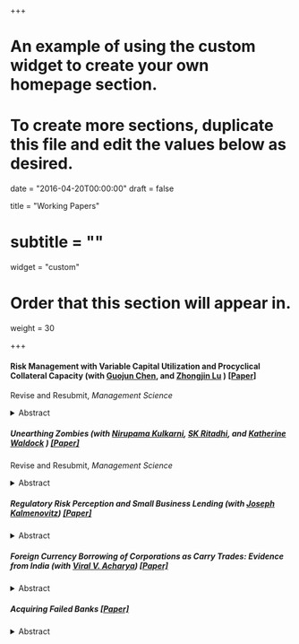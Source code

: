 +++
# An example of using the custom widget to create your own homepage section.
# To create more sections, duplicate this file and edit the values below as desired.

date = "2016-04-20T00:00:00"
draft = false

title = "Working Papers"
# subtitle = ""
widget = "custom"

# Order that this section will appear in.
weight = 30

+++

#### Risk Management with Variable Capital Utilization and Procyclical Collateral Capacity (with [Guojun Chen](https://bizfaculty.nus.edu.sg/faculty-details/?profId=693), and [Zhongjin Lu](https://sites.google.com/view/genelu/home) ) <a href="https://papers.ssrn.com/sol3/papers.cfm?abstract_id=3719158" target="_blank">[Paper]</a>  

Revise and Resubmit, *Management Science*

<details>
  <summary>Abstract</summary>
  <blockquote> We build a risk management model that incorporates variable capital utilization and procyclical collateral capacity. The former means that capital utilization determines production, which affects capital depreciation and risk exposure, linking capital utilization to firms' risk management decisions. The latter means that the ability to borrow and hedge increases with expected profitability. Using a new dataset on hedging and capital utilization of oil and gas producers, we employ novel identification strategies and find that hedging is positively correlated with corporate liquidity and expected profitability, whereas utilization is negatively correlated with liquidity. These results support the key predictions of our theory.  </blockquote>
</details>

##### Unearthing Zombies (with [Nirupama Kulkarni](https://www.nirupamakulkarni.com/), [SK Ritadhi](https://sites.google.com/view/skritadhi), and [Katherine Waldock](https://katewaldock.com/) ) <a href="https://papers.ssrn.com/sol3/papers.cfm?abstract_id=3495660" target="_blank">[Paper]</a>  

Revise and Resubmit, *Management Science*

<details>
  <summary>Abstract</summary>
  <blockquote> Bankruptcy reforms that improve lenders’ ability to recover claims from financially distressed borrowers can mitigate zombie lending. However, we show that a 2016 bankruptcy reform in India had only a limited impact since lenders remained reluctant to recognize zombie credit as non-performing. A subsequent complementary regulation targeting lender discretion in recognizing non-performing loans improves zombie recognition nearly five-fold. The mechanisms impeding bankruptcy reform efficacy include undercapitalized banks’ incentives to avoid provisioning for loan losses and political interference at state-owned banks. We also highlight a key reallocation channel: resolving zombie credit allows lenders to redirect credit to healthy borrowers, increasing investment.</blockquote>
</details>

##### Regulatory Risk Perception and Small Business Lending (with [Joseph Kalmenovitz](https://sites.google.com/view/jkalmenovitz/home)) <a href="https://papers.ssrn.com/sol3/papers.cfm?abstract_id=3904357" target="_blank">[Paper]</a>  

<details>
  <summary>Abstract</summary>
  <blockquote> We uncover a significant friction in small business lending: perception of risk by Small Business Administration employees. Using novel data on SBA employees transferring across offices, we find that defaults on SBA loans in their previous location reduce SBA loans and job creation in their current location. The effect is independent of local economic conditions and the informational content of the non-local defaults, suggesting that SBA employees update their risk assessment irrationally. Our results are the first to document that regulators' potential misperception of economic conditions affects the ability of small businesses to obtain access to finance. </blockquote>
</details>


##### Foreign Currency Borrowing of Corporations as Carry Trades: Evidence from India (with [Viral V. Acharya](http://pages.stern.nyu.edu/~sternfin/vacharya/)) <a href="/pdf/ECBCarryTrade_Paper.pdf" target="_blank">[Paper]</a>  

<details>
  <summary>Abstract</summary>
  <blockquote> We establish that macroprudential policies limiting capital flows can curb risks arising from corporate foreign currency borrowing in emerging markets. Using detailed firm-level data from India, we show that propensity to issue foreign currency debt for the \emph{same} firm is higher when the difference in short-term interest rates between India and the US is higher, i.e., when the dollar `carry trade' is more profitable; this behavior is driven by the period after the global financial crisis. The positive relationship between issuance and the `carry trade' breaks down once regulators institute more stringent interest-rate caps on foreign currency borrowing. Riskier borrowers such as importers and those with higher interest costs cut issuance most. Firm equity exposure to foreign exchange risk rose after issuance in favorable funding conditions and emerged as a source of external sector vulnerability during the `taper tantrum’ of 2013. Macroprudential policy action limiting capital flows is able to nullify this effect, such as during the market stress due to the COVID-19 pandemic.  </blockquote>
</details>


##### Acquiring Failed Banks <a href="https://papers.ssrn.com/sol3/papers.cfm?abstract_id=3234435" target="_blank">[Paper]</a>  

<details>
  <summary>Abstract</summary>
  <blockquote> I study the relative importance of lending and deposit-taking for bank value in failed bank acquisitions. Comparing outcomes for winning banks to runner-up bidders in failed bank auctions, I find winners experience a 2.3\% abnormal return and this increase is mainly due to deposits, not loans.  After acquisition, the winning bank cuts lending to the failed bank's borrowers and closes branches but it retains almost all acquired deposits. These deposits are not channeled into lending elsewhere. Rather, the acquirer lowers deposit rates, reflecting increased market power. Declines in lending due to the acquisition have negative local economic effects.  </blockquote>
</details>

<!-- 
##### Lending to Influence Politicians: County-Level Evidence <a href="/pdf/PoliticalLending_Paper.pdf" target="_blank">[Paper]</a>  
<details>
  <summary>Abstract</summary>
  <blockquote> Using changes in the composition of the US House Financial Services Committee as a shock to a region's political importance, I provide evidence that financial institutions alter lending patterns depending on whether a county is represented by a member of the committee. The effects are asymmetric -- on gaining a member, counties see no immediate change but on losing a member, there is a decline in home mortgage loans originated. This asymmetry is consistent with models that emphasize reputation building in the market for political favors. Effects are greater where the politician receives less direct contributions suggesting that these indirect contributions might be substitutes for direct giving.  In the presence of limits on campaign contributions, these results emphasize alternate channels that firms may employ to influence politicians. </blockquote>
</details>
 -->


